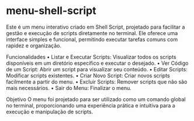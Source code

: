 # menu-shell-script

Este é um menu interativo criado em Shell Script, projetado para facilitar a gestão e execução de scripts diretamente no terminal. Ele oferece uma interface simples e funcional, permitindo executar tarefas comuns com rapidez e organização.

   Funcionalidades
    • Listar e Executar Scripts: Visualizar todos os scripts disponíveis em um diretório específico e executar o desejado.
    • Ver Código de um Script: Abrir um script para visualizar seu conteúdo.
    • Editar Scripts: Modificar scripts existentes.
    • Criar Novo Script: Criar novos scripts facilmente a partir do menu.
    • Excluir Scripts: Remover scripts que não são mais necessários.
    • Sair do Menu: Finalizar o menu.

Objetivo
O menu foi projetado para ser utilizado como um comando global no terminal, proporcionando uma experiência prática e intuitiva para a execução e manipulação de scripts.
